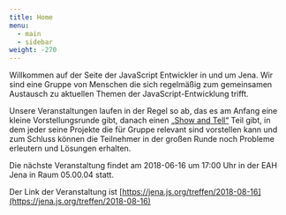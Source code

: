 ```yaml
---
title: Home
menu:
  - main
  - sidebar
weight: -270
---
```


Willkommen auf der Seite der JavaScript Entwickler in und um Jena. Wir sind eine Gruppe von Menschen die sich regelmäßig zum gemeinsamen Austausch zu aktuellen Themen der JavaScript-Entwicklung trifft.

Unsere Veranstaltungen laufen in der Regel so ab, das es am Anfang eine kleine Vorstellungsrunde gibt, danach einen [„Show and Tell“](https://en.wikipedia.org/wiki/Show_and_tell_(education)) Teil gibt, in dem jeder seine Projekte die für Gruppe relevant sind vorstellen kann und zum Schluss können die Teilnehmer in der großen Runde noch Probleme erleutern und Lösungen erhalten.

Die nächste Veranstaltung findet am 2018-06-16 um 17:00 Uhr in der EAH Jena in Raum 05.00.04 statt.

Der Link der Veranstaltung ist [https://jena.js.org/treffen/2018-08-16](https://jena.js.org/treffen/2018-08-16)
